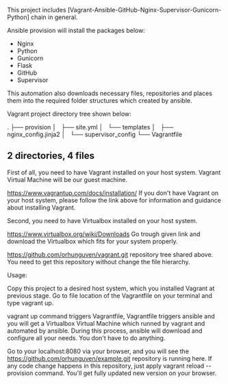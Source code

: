 This project includes [Vagrant-Ansible-GitHub-Nginx-Supervisor-Gunicorn-Python] chain in general.


Ansible provision will install the packages below:

- Nginx
- Python
- Gunicorn
- Flask
- GitHub
- Supervisor

This automation also downloads necessary files, repositories and places them into the required folder structures which created by ansible.

Vagrant project directory tree shown below:

.
├── provision
│   ├── site.yml
│   └── templates
│       ├── nginx_config.jinja2
│       └── supervisor_config
└── Vagrantfile 

2 directories, 4 files
----------------------

First of all, you need to have Vagrant installed on your host system. Vagrant Virtual Machine will be our guest machine.

https://www.vagrantup.com/docs/installation/
If you don't have Vagrant on your host system, please follow the link above for information and guidance about installing Vagrant.

Second, you need to have Virtualbox installed on your host system.

https://www.virtualbox.org/wiki/Downloads
Go trough given link and download the Virtualbox which fits for your system properly.

https://github.com/orhunguven/vagrant.git repository tree shared above. You need to get this repository without change the file hierarchy.

Usage:

Copy this project to a desired host system, which you installed Vagrant at previous stage.
Go to file location of the Vagrantfile on your terminal and type vagrant up.

vagrant up command triggers Vagrantfile, Vagrantfile triggers ansible and you will get a Virtualbox Virtual Machine which runned by vagrant and automated by ansible.
During this process, ansible will download and configure all your needs. You don't have to do anything.

Go to your localhost:8080 via your browser, and you will see the https://github.com/orhunguven/example.git repository is running here.
If any code change happens in this repository, just apply vagrant reload --provision command. You'll get fully updated new version on your browser.

